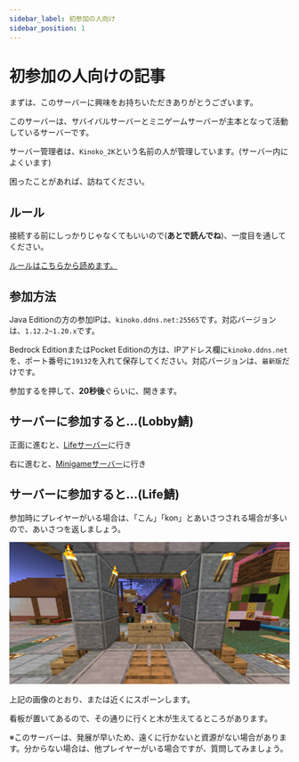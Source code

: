 ```yaml
---
sidebar_label: 初参加の人向け
sidebar_position: 1
---
```

# 初参加の人向けの記事

まずは、このサーバーに興味をお持ちいただきありがとうございます。

このサーバーは、サバイバルサーバーとミニゲームサーバーが主本となって活動しているサーバーです。

サーバー管理者は、`Kinoko_2K`という名前の人が管理しています。(サーバー内によくいます)

困ったことがあれば、訪ねてください。

## ルール
接続する前にしっかりじゃなくてもいいので(**あとで読んでね**)、一度目を通してください。

[ルールはこちらから読めます。](tos.md)

## 参加方法
Java Editionの方の参加IPは、`kinoko.ddns.net:25565`です。対応バージョンは、`1.12.2~1.20.x`です。

Bedrock EditionまたはPocket Editionの方は、IPアドレス欄に`kinoko.ddns.net`を、ポート番号に`19132`を入れて保存してください。対応バージョンは、`最新版`だけです。

参加するを押して、**20秒後**ぐらいに、開きます。

## サーバーに参加すると...(Lobby鯖)

正面に進むと、[Lifeサーバー](../server_list/life.md)に行き

右に進むと、[Minigameサーバー](../server_list/minigame.md)に行き


## サーバーに参加すると...(Life鯖)

参加時にプレイヤーがいる場合は、「こん」「kon」とあいさつされる場合が多いので、あいさつを返しましょう。

![](img/life_first_player_1.png)

上記の画像のとおり、または近くにスポーンします。

看板が置いてあるので、その通りに行くと木が生えてるところがあります。

※このサーバーは、発展が早いため、遠くに行かないと資源がない場合があります。分からない場合は、他プレイヤーがいる場合ですが、質問してみましょう。

